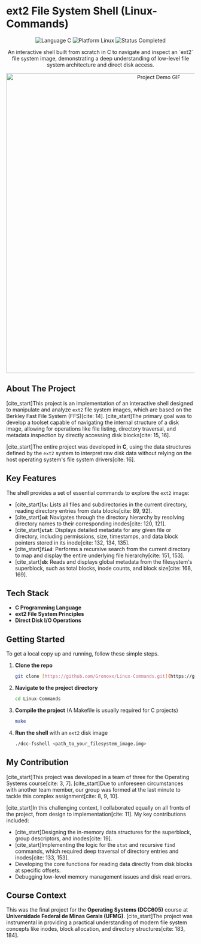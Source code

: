 # ext2 File System Shell (Linux-Commands)

<p align="center">
  <img src="https://img.shields.io/badge/Language-C-blue.svg" alt="Language C">
  <img src="https://img.shields.io/badge/Platform-Linux-lightgrey.svg" alt="Platform Linux">
  <img src="https://img.shields.io/badge/Status-Completed-green.svg" alt="Status Completed">
</p>

<p align="center">
  An interactive shell built from scratch in C to navigate and inspect an `ext2` file system image, demonstrating a deep understanding of low-level file system architecture and direct disk access.
</p>

<p align="center">
  <img src="https://i.imgur.com/REPLACE_THIS_WITH_YOUR_GIF_URL.gif" alt="Project Demo GIF" width="800"/>
</p>

## About The Project

[cite_start]This project is an implementation of an interactive shell designed to manipulate and analyze `ext2` file system images, which are based on the Berkley Fast File System (FFS)[cite: 14]. [cite_start]The primary goal was to develop a toolset capable of navigating the internal structure of a disk image, allowing for operations like file listing, directory traversal, and metadata inspection by directly accessing disk blocks[cite: 15, 16].

[cite_start]The entire project was developed in **C**, using the data structures defined by the `ext2` system to interpret raw disk data without relying on the host operating system's file system drivers[cite: 16].

## Key Features

The shell provides a set of essential commands to explore the `ext2` image:

* [cite_start]**`ls`**: Lists all files and subdirectories in the current directory, reading directory entries from data blocks[cite: 89, 92].
* [cite_start]**`cd`**: Navigates through the directory hierarchy by resolving directory names to their corresponding inodes[cite: 120, 121].
* [cite_start]**`stat`**: Displays detailed metadata for any given file or directory, including permissions, size, timestamps, and data block pointers stored in its inode[cite: 132, 134, 135].
* [cite_start]**`find`**: Performs a recursive search from the current directory to map and display the entire underlying file hierarchy[cite: 151, 153].
* [cite_start]**`sb`**: Reads and displays global metadata from the filesystem's superblock, such as total blocks, inode counts, and block size[cite: 168, 169].

## Tech Stack

* **C Programming Language**
* **ext2 File System Principles**
* **Direct Disk I/O Operations**

## Getting Started

To get a local copy up and running, follow these simple steps.

1.  **Clone the repo**
    ```sh
    git clone [https://github.com/Gronoxx/Linux-Commands.git](https://github.com/Gronoxx/Linux-Commands.git)
    ```
2.  **Navigate to the project directory**
    ```sh
    cd Linux-Commands
    ```
3.  **Compile the project** (A Makefile is usually required for C projects)
    ```sh
    make
    ```
4.  **Run the shell** with an `ext2` disk image
    ```sh
    ./dcc-fsshell <path_to_your_filesystem_image.img>
    ```

## My Contribution

[cite_start]This project was developed in a team of three for the Operating Systems course[cite: 3, 7]. [cite_start]Due to unforeseen circumstances with another team member, our group was formed at the last minute to tackle this complex assignment[cite: 8, 9, 10].

[cite_start]In this challenging context, I collaborated equally on all fronts of the project, from design to implementation[cite: 11]. My key contributions included:

* [cite_start]Designing the in-memory data structures for the superblock, group descriptors, and inodes[cite: 19].
* [cite_start]Implementing the logic for the `stat` and recursive `find` commands, which required deep traversal of directory entries and inodes[cite: 133, 153].
* Developing the core functions for reading data directly from disk blocks at specific offsets.
* Debugging low-level memory management issues and disk read errors.

## Course Context

This was the final project for the **Operating Systems (DCC605)** course at **Universidade Federal de Minas Gerais (UFMG)**. [cite_start]The project was instrumental in providing a practical understanding of modern file system concepts like inodes, block allocation, and directory structures[cite: 183, 184].
